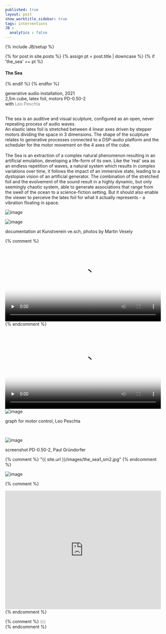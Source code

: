 ```yaml
---
published: true
layout: post
show_worktitle_sidebar: true
tags: interventions
JB :
  analytics : false
---
```


{% include JB/setup %}


<div class="container-parent">
<div class="container-narrow-right">
{% for post in site.posts %}
	{% assign pt = post.title | downcase %}
	{% if 'the_sea' == pt %}
<h4><a href="{{ BASE_PATH }}{{ post.url }}"></a>The Sea</h4>
	{% endif %}
{% endfor %}

<p>
generative audio installation, 2021<br />
2,5m cube, latex foil, motors
PD-0.50-2<br />
with <a href="https://leo.ok.ag/" target="_blank" style="text-decoration:none; color: grey">Leo Peschta</a><br />
<br />

The sea is an auditive and visual sculpture, configured as an open, never repeating process of audio waves.<br />
An elastic latex foil is stretched between 4 linear axes driven by stepper motors dividing the space in 3 dimensions. The shape of the sculpture relates to generative processes connected to a DSP-audio platform and the scheduler for the motor movement on the 4 axes of the cube.
<br /><br />
The Sea is an extraction of a complex natural phenomenon resulting in an artificial emulation, developing a life-form of its own. Like the ‘real’ sea as an endless repetition of waves, a natural system which results in complex variations over time, it follows the impact of an immersive state, leading to a dystopian vision of an artificial generator. The combination of the stretched foil and the evolvement of the sound result in a highly dynamic, but only seemingly chaotic system, able to generate associations that range from the swell of the ocean to a science-fiction setting. But it should also enable the viewer to perceive the latex foil for what it actually represents - a vibration floating in space.
</p>
</div>


<div class="container-narrow-left">
<img src="{{ site.url }}/images/theseadoku2_sm.jpg" loading="eager" alt="image">
<p></p>
<img src="{{ site.url }}/images/theseadoku4er_sm.jpg" loading="eager" alt="image">
<p>documentation at Kunstverein ve.sch, photos by Martin Vesely</p>
<p></p>

{% comment %}
<video controls preload="none" poster="{{ site.url }}/images/the_sea_poster.jpg" width="100%" height="auto">
  <source src="{{ site.url }}/images/the_sea_sm.mp4" type="video/mp4">
</video>
{% endcomment %}

<video controls preload="none" poster="{{ site.url }}/images/the_sea_poster2.jpg" width="100%" height="auto">
  <source src="{{ site.url }}/images/the_sea_vesch_smaller.mp4" type="video/mp4">
</video>

<img src="{{ site.url }}/images/the_sea_graph.jpg" loading="eager" alt="image">
<p>graph for motor control, Leo Peschta</p>
<br />
<p></p>
<img src="{{ site.url }}/images/the_sea_pd.jpg" loading="eager" alt="image">
<p>screenshot PD-0.50-2, Paul Gründorfer</p>

{% comment %}
"{{ site.url }}/images/the_sea1_sm2.jpg"
{% endcomment %}


<p></p>
<img src="{{ site.url }}/images/the_sea_foil_sm.jpg" loading="eager" alt="image">
<p></p>
</div>
</div>



{% comment %}
<iframe width="100%" height="384" frameborder="0" allowfullscreen="" webkitallowfullscreen="" src="http://player.vimeo.com/video/132323972?title=0&amp;byline=0&amp;portrait=0">
</iframe>
{% endcomment %}


{% comment %}
<font color="grey">(c)<br /></font>
{% endcomment %}